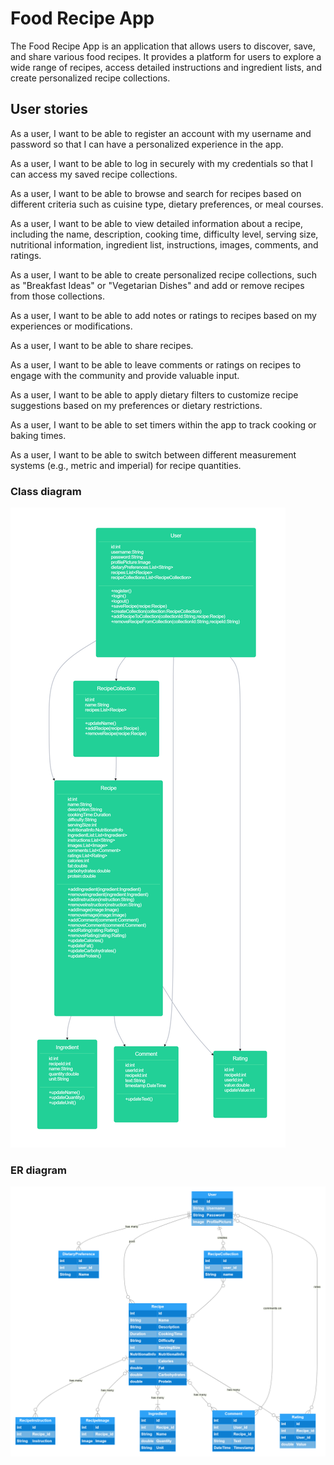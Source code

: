 # Food Recipe App

The Food Recipe App is an application that allows users to discover, save, and share various food recipes.
It provides a platform for users to explore a wide range of recipes,
access detailed instructions and ingredient lists, and create personalized recipe collections.

## User stories
As a user, I want to be able to register an account with my username and password so that I can have a personalized experience in the app.

As a user, I want to be able to log in securely with my credentials so that I can access my saved recipe collections.

As a user, I want to be able to browse and search for recipes based on different criteria such as cuisine type, dietary preferences, or meal courses.

As a user, I want to be able to view detailed information about a recipe, including the name, description, cooking time, difficulty level, serving size, nutritional information, ingredient list, instructions, images, comments, and ratings.

As a user, I want to be able to create personalized recipe collections, such as "Breakfast Ideas" or "Vegetarian Dishes" and add or remove recipes from those collections.

As a user, I want to be able to add notes or ratings to recipes based on my experiences or modifications.

As a user, I want to be able to share recipes.

As a user, I want to be able to leave comments or ratings on recipes to engage with the community and provide valuable input.

As a user, I want to be able to apply dietary filters to customize recipe suggestions based on my preferences or dietary restrictions.

As a user, I want to be able to set timers within the app to track cooking or baking times.

As a user, I want to be able to switch between different measurement systems (e.g., metric and imperial) for recipe quantities.


### Class diagram
![recipesClassDiagram](docs/class-diagram.png)

### ER diagram
![recipesERDiagram](docs/er-diagram.png)
